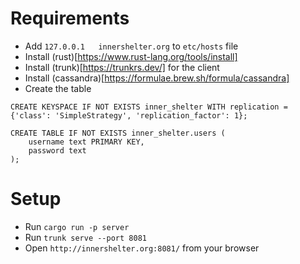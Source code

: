 # Requirements

- Add `127.0.0.1   innershelter.org` to `etc/hosts` file
- Install (rust)[https://www.rust-lang.org/tools/install]
- Install (trunk)[https://trunkrs.dev/] for the client
- Install (cassandra)[https://formulae.brew.sh/formula/cassandra]
- Create the table
```
CREATE KEYSPACE IF NOT EXISTS inner_shelter WITH replication = {'class': 'SimpleStrategy', 'replication_factor': 1};

CREATE TABLE IF NOT EXISTS inner_shelter.users (
    username text PRIMARY KEY,
    password text
);
```

# Setup
- Run `cargo run -p server`
- Run `trunk serve --port 8081`
- Open `http://innershelter.org:8081/` from your browser
